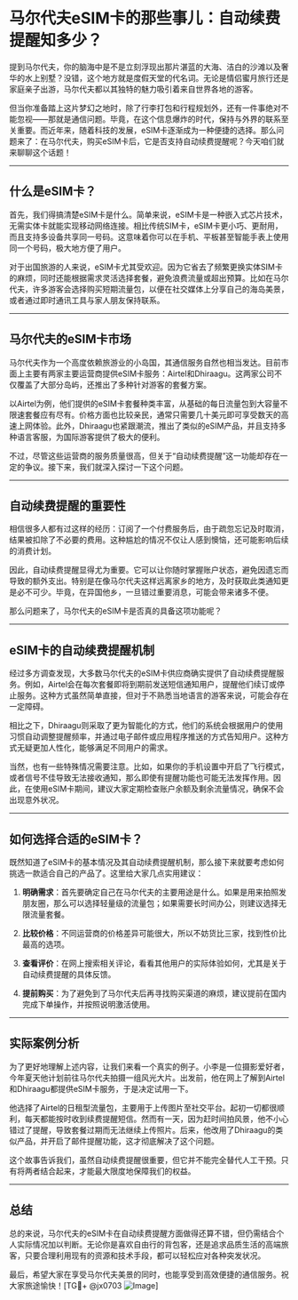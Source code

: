 # 马尔代夫eSIM卡的那些事儿：自动续费提醒知多少？

提到马尔代夫，你的脑海中是不是立刻浮现出那片湛蓝的大海、洁白的沙滩以及奢华的水上别墅？没错，这个地方就是度假天堂的代名词。无论是情侣蜜月旅行还是家庭亲子出游，马尔代夫都以其独特的魅力吸引着来自世界各地的游客。

但当你准备踏上这片梦幻之地时，除了行李打包和行程规划外，还有一件事绝对不能忽视——那就是通信问题。毕竟，在这个信息爆炸的时代，保持与外界的联系至关重要。而近年来，随着科技的发展，eSIM卡逐渐成为一种便捷的选择。那么问题来了：在马尔代夫，购买eSIM卡后，它是否支持自动续费提醒呢？今天咱们就来聊聊这个话题！

---

## 什么是eSIM卡？

首先，我们得搞清楚eSIM卡是什么。简单来说，eSIM卡是一种嵌入式芯片技术，无需实体卡就能实现移动网络连接。相比传统SIM卡，eSIM卡更小巧、更耐用，而且支持多设备共享同一号码。这意味着你可以在手机、平板甚至智能手表上使用同一个号码，极大地方便了用户。

对于出国旅游的人来说，eSIM卡尤其受欢迎。因为它省去了频繁更换实体SIM卡的麻烦，同时还能根据需求灵活选择套餐，避免浪费流量或超出预算。比如在马尔代夫，许多游客会选择购买短期流量包，以便在社交媒体上分享自己的海岛美景，或者通过即时通讯工具与家人朋友保持联系。

---

## 马尔代夫的eSIM卡市场

马尔代夫作为一个高度依赖旅游业的小岛国，其通信服务自然也相当发达。目前市面上主要有两家主要运营商提供eSIM卡服务：Airtel和Dhiraagu。这两家公司不仅覆盖了大部分岛屿，还推出了多种针对游客的套餐方案。

以Airtel为例，他们提供的eSIM卡套餐种类丰富，从基础的每日流量包到大容量不限速套餐应有尽有。价格方面也比较亲民，通常只需要几十美元即可享受数天的高速上网体验。此外，Dhiraagu也紧跟潮流，推出了类似的eSIM产品，并且支持多种语言客服，为国际游客提供了极大的便利。

不过，尽管这些运营商的服务质量很高，但关于“自动续费提醒”这一功能却存在一定的争议。接下来，我们就深入探讨一下这个问题。

---

## 自动续费提醒的重要性

相信很多人都有过这样的经历：订阅了一个付费服务后，由于疏忽忘记及时取消，结果被扣除了不必要的费用。这种尴尬的情况不仅让人感到懊恼，还可能影响后续的消费计划。

因此，自动续费提醒显得尤为重要。它可以让你随时掌握账户状态，避免因遗忘而导致的额外支出。特别是在像马尔代夫这样远离家乡的地方，及时获取此类通知更是必不可少。毕竟，在异国他乡，一旦错过重要消息，可能会带来诸多不便。

那么问题来了，马尔代夫的eSIM卡是否真的具备这项功能呢？

---

## eSIM卡的自动续费提醒机制

经过多方调查发现，大多数马尔代夫的eSIM卡供应商确实提供了自动续费提醒服务。例如，Airtel会在每次套餐即将到期前发送短信通知用户，提醒他们续订或停止服务。这种方式虽然简单直接，但对于不熟悉当地语言的游客来说，可能会存在一定障碍。

相比之下，Dhiraagu则采取了更为智能化的方式，他们的系统会根据用户的使用习惯自动调整提醒频率，并通过电子邮件或应用程序推送的方式告知用户。这种方式无疑更加人性化，能够满足不同用户的需求。

当然，也有一些特殊情况需要注意。比如，如果你的手机设置中开启了飞行模式，或者信号不佳导致无法接收通知，那么即使有提醒功能也可能无法发挥作用。因此，在使用eSIM卡期间，建议大家定期检查账户余额及剩余流量情况，确保不会出现意外状况。

---

## 如何选择合适的eSIM卡？

既然知道了eSIM卡的基本情况及其自动续费提醒机制，那么接下来就要考虑如何挑选一款适合自己的产品了。这里给大家几点实用建议：

1. **明确需求**：首先要确定自己在马尔代夫的主要用途是什么。如果是用来拍照发朋友圈，那么可以选择轻量级的流量包；如果需要长时间办公，则建议选择无限流量套餐。
   
2. **比较价格**：不同运营商的价格差异可能很大，所以不妨货比三家，找到性价比最高的选项。

3. **查看评价**：在网上搜索相关评论，看看其他用户的实际体验如何，尤其是关于自动续费提醒的具体反馈。

4. **提前购买**：为了避免到了马尔代夫后再寻找购买渠道的麻烦，建议提前在国内完成下单操作，并按照说明激活使用。

---

## 实际案例分析

为了更好地理解上述内容，让我们来看一个真实的例子。小李是一位摄影爱好者，今年夏天他计划前往马尔代夫拍摄一组风光大片。出发前，他在网上了解到Airtel和Dhiraagu都提供eSIM卡服务，于是决定试用一下。

他选择了Airtel的日租型流量包，主要用于上传图片至社交平台。起初一切都很顺利，每天都能按时收到续费提醒短信。然而有一天，因为赶时间拍风景，他不小心错过了提醒，导致套餐过期而无法继续上传照片。后来，他改用了Dhiraagu的类似产品，并开启了邮件提醒功能，这才彻底解决了这个问题。

这个故事告诉我们，虽然自动续费提醒很重要，但它并不能完全替代人工干预。只有将两者结合起来，才能最大限度地保障我们的权益。

---

## 总结

总的来说，马尔代夫的eSIM卡在自动续费提醒方面做得还算不错，但仍需结合个人实际情况加以判断。无论你是喜欢自由行的背包客，还是追求品质生活的高端旅客，只要合理利用现有的资源和技术手段，都可以轻松应对各种突发状况。

最后，希望大家在享受马尔代夫美景的同时，也能享受到高效便捷的通信服务。祝大家旅途愉快！[TG💪+ @jx0703 ![Image](https://github.com/user-attachments/assets/dbca1d08-cadb-493c-b0ec-ad6f7a83f270)]